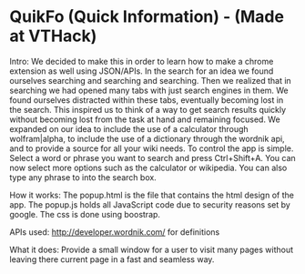 # QuikFo (Quick Information) - (Made at VTHack)
Intro: We decided to make this in order to learn how to make a chrome extension
as well using JSON/APIs. 
  In the search for an idea we found ourselves searching and searching and searching. Then we realized that in searching we had opened many tabs with just search engines in them. We found ourselves distracted within these tabs, eventually becoming lost in the search. 
  This inspired us to think of a way to get search results quickly without becoming lost from the task at hand and remaining focused. We expanded on our idea to include the use of a calculator through wolfram|alpha, to include the use of a dictionary through the wordnik api, and to provide a source for all your wiki needs. 
  To control the app is simple. Select a word or phrase you want to search and press Ctrl+Shift+A. You can now select more options such as the calculator or wikipedia. You can also type any phrase to into the search box.

How it works:
The popup.html is the file that contains the html design of the app. 
The popup.js holds all JavaScript code due to security reasons set by google.
The css is done using boostrap.

APIs used:
http://developer.wordnik.com/ for definitions

What it does:
Provide a small window for a user to visit many pages without leaving there current page in a fast and seamless way.
